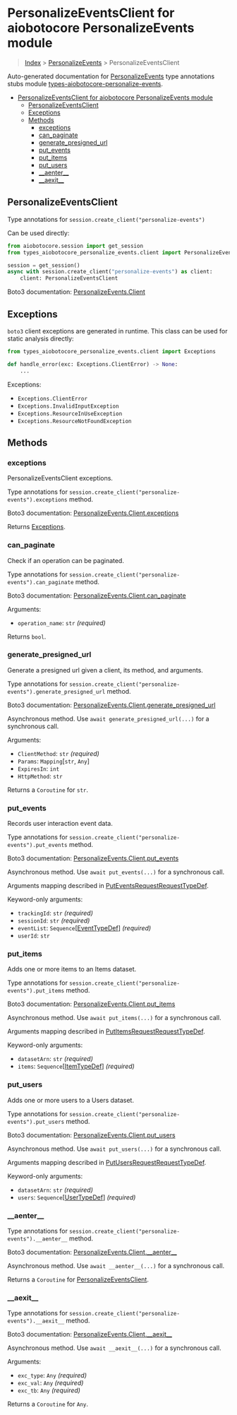 <a id="personalizeeventsclient-for-aiobotocore-personalizeevents-module"></a>

# PersonalizeEventsClient for aiobotocore PersonalizeEvents module

> [Index](../README.md) > [PersonalizeEvents](./README.md) >
> PersonalizeEventsClient

Auto-generated documentation for
[PersonalizeEvents](https://boto3.amazonaws.com/v1/documentation/api/latest/reference/services/personalize-events.html#PersonalizeEvents)
type annotations stubs module
[types-aiobotocore-personalize-events](https://pypi.org/project/types-aiobotocore-personalize-events/).

- [PersonalizeEventsClient for aiobotocore PersonalizeEvents module](#personalizeeventsclient-for-aiobotocore-personalizeevents-module)
  - [PersonalizeEventsClient](#personalizeeventsclient)
  - [Exceptions](#exceptions)
  - [Methods](#methods)
    - [exceptions](#exceptions)
    - [can_paginate](#can_paginate)
    - [generate_presigned_url](#generate_presigned_url)
    - [put_events](#put_events)
    - [put_items](#put_items)
    - [put_users](#put_users)
    - [\_\_aenter\_\_](#__aenter__)
    - [\_\_aexit\_\_](#__aexit__)

<a id="personalizeeventsclient"></a>

## PersonalizeEventsClient

Type annotations for `session.create_client("personalize-events")`

Can be used directly:

```python
from aiobotocore.session import get_session
from types_aiobotocore_personalize_events.client import PersonalizeEventsClient

session = get_session()
async with session.create_client("personalize-events") as client:
    client: PersonalizeEventsClient
```

Boto3 documentation:
[PersonalizeEvents.Client](https://boto3.amazonaws.com/v1/documentation/api/latest/reference/services/personalize-events.html#PersonalizeEvents.Client)

<a id="exceptions"></a>

## Exceptions

`boto3` client exceptions are generated in runtime. This class can be used for
static analysis directly:

```python
from types_aiobotocore_personalize_events.client import Exceptions

def handle_error(exc: Exceptions.ClientError) -> None:
    ...
```

Exceptions:

- `Exceptions.ClientError`
- `Exceptions.InvalidInputException`
- `Exceptions.ResourceInUseException`
- `Exceptions.ResourceNotFoundException`

<a id="methods"></a>

## Methods

<a id="exceptions"></a>

### exceptions

PersonalizeEventsClient exceptions.

Type annotations for `session.create_client("personalize-events").exceptions`
method.

Boto3 documentation:
[PersonalizeEvents.Client.exceptions](https://boto3.amazonaws.com/v1/documentation/api/latest/reference/services/personalize-events.html#PersonalizeEvents.Client.exceptions)

Returns [Exceptions](#exceptions).

<a id="can\_paginate"></a>

### can_paginate

Check if an operation can be paginated.

Type annotations for `session.create_client("personalize-events").can_paginate`
method.

Boto3 documentation:
[PersonalizeEvents.Client.can_paginate](https://boto3.amazonaws.com/v1/documentation/api/latest/reference/services/personalize-events.html#PersonalizeEvents.Client.can_paginate)

Arguments:

- `operation_name`: `str` *(required)*

Returns `bool`.

<a id="generate\_presigned\_url"></a>

### generate_presigned_url

Generate a presigned url given a client, its method, and arguments.

Type annotations for
`session.create_client("personalize-events").generate_presigned_url` method.

Boto3 documentation:
[PersonalizeEvents.Client.generate_presigned_url](https://boto3.amazonaws.com/v1/documentation/api/latest/reference/services/personalize-events.html#PersonalizeEvents.Client.generate_presigned_url)

Asynchronous method. Use `await generate_presigned_url(...)` for a synchronous
call.

Arguments:

- `ClientMethod`: `str` *(required)*
- `Params`: `Mapping`\[`str`, `Any`\]
- `ExpiresIn`: `int`
- `HttpMethod`: `str`

Returns a `Coroutine` for `str`.

<a id="put\_events"></a>

### put_events

Records user interaction event data.

Type annotations for `session.create_client("personalize-events").put_events`
method.

Boto3 documentation:
[PersonalizeEvents.Client.put_events](https://boto3.amazonaws.com/v1/documentation/api/latest/reference/services/personalize-events.html#PersonalizeEvents.Client.put_events)

Asynchronous method. Use `await put_events(...)` for a synchronous call.

Arguments mapping described in
[PutEventsRequestRequestTypeDef](./type_defs.md#puteventsrequestrequesttypedef).

Keyword-only arguments:

- `trackingId`: `str` *(required)*
- `sessionId`: `str` *(required)*
- `eventList`: `Sequence`\[[EventTypeDef](./type_defs.md#eventtypedef)\]
  *(required)*
- `userId`: `str`

<a id="put\_items"></a>

### put_items

Adds one or more items to an Items dataset.

Type annotations for `session.create_client("personalize-events").put_items`
method.

Boto3 documentation:
[PersonalizeEvents.Client.put_items](https://boto3.amazonaws.com/v1/documentation/api/latest/reference/services/personalize-events.html#PersonalizeEvents.Client.put_items)

Asynchronous method. Use `await put_items(...)` for a synchronous call.

Arguments mapping described in
[PutItemsRequestRequestTypeDef](./type_defs.md#putitemsrequestrequesttypedef).

Keyword-only arguments:

- `datasetArn`: `str` *(required)*
- `items`: `Sequence`\[[ItemTypeDef](./type_defs.md#itemtypedef)\] *(required)*

<a id="put\_users"></a>

### put_users

Adds one or more users to a Users dataset.

Type annotations for `session.create_client("personalize-events").put_users`
method.

Boto3 documentation:
[PersonalizeEvents.Client.put_users](https://boto3.amazonaws.com/v1/documentation/api/latest/reference/services/personalize-events.html#PersonalizeEvents.Client.put_users)

Asynchronous method. Use `await put_users(...)` for a synchronous call.

Arguments mapping described in
[PutUsersRequestRequestTypeDef](./type_defs.md#putusersrequestrequesttypedef).

Keyword-only arguments:

- `datasetArn`: `str` *(required)*
- `users`: `Sequence`\[[UserTypeDef](./type_defs.md#usertypedef)\] *(required)*

<a id="\_\_aenter\_\_"></a>

### \_\_aenter\_\_

Type annotations for `session.create_client("personalize-events").__aenter__`
method.

Boto3 documentation:
[PersonalizeEvents.Client.\_\_aenter\_\_](https://boto3.amazonaws.com/v1/documentation/api/latest/reference/services/personalize-events.html#PersonalizeEvents.Client.__aenter__)

Asynchronous method. Use `await __aenter__(...)` for a synchronous call.

Returns a `Coroutine` for [PersonalizeEventsClient](#personalizeeventsclient).

<a id="\_\_aexit\_\_"></a>

### \_\_aexit\_\_

Type annotations for `session.create_client("personalize-events").__aexit__`
method.

Boto3 documentation:
[PersonalizeEvents.Client.\_\_aexit\_\_](https://boto3.amazonaws.com/v1/documentation/api/latest/reference/services/personalize-events.html#PersonalizeEvents.Client.__aexit__)

Asynchronous method. Use `await __aexit__(...)` for a synchronous call.

Arguments:

- `exc_type`: `Any` *(required)*
- `exc_val`: `Any` *(required)*
- `exc_tb`: `Any` *(required)*

Returns a `Coroutine` for `Any`.
